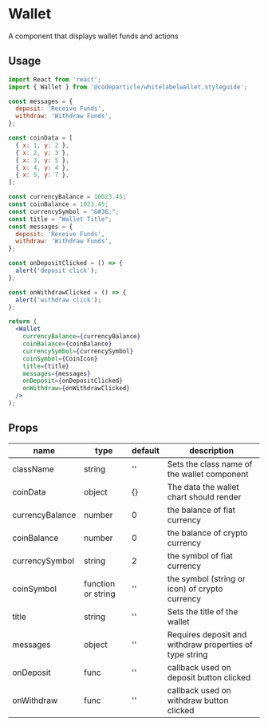 # Wallet

A component that displays wallet funds and actions

## Usage

```jsx
import React from 'react';
import { Wallet } from '@codeparticle/whitelabelwallet.styleguide';

const messages = {
  deposit: 'Receive Funds',
  withdraw: 'Withdraw Funds',
};

const coinData = [
  { x: 1, y: 2 },
  { x: 2, y: 3 },
  { x: 3, y: 5 },
  { x: 4, y: 4 },
  { x: 5, y: 7 },
];

const currencyBalance = 10023.45;
const coinBalance = 1023.45;
const currencySymbol = "&#36;";
const title = "Wallet Title";
const messages = {
  deposit: 'Receive Funds',
  withdraw: 'Withdraw Funds',
};

const onDepositClicked = () => {
  alert('deposit click');
};

const onWithdrawClicked = () => {
  alert('withdraw click');
};

return (
  <Wallet
    currencyBalance={currencyBalance}
    coinBalance={coinBalance}
    currencySymbol={currencySymbol}
    coinSymbol={CoinIcon}
    title={title}
    messages={messages}
    onDeposit={onDepositClicked}
    onWithdraw={onWithdrawClicked}
  />
);
```

## Props

| name | type | default | description |
| ---- | ---- | ------- | ----------- |
| className | string | '' | Sets the class name of the wallet component |
| coinData | object | {} | The data the wallet chart should render |
| currencyBalance | number | 0 | the balance of fiat currency |
| coinBalance | number | 0 | the balance of crypto currency |
| currencySymbol | string | 2 | the symbol of fiat currency |
| coinSymbol | function or string | '' | the symbol (string or icon) of crypto currency |
| title | string | '' | Sets the title of the wallet |
| messages | object | '' | Requires deposit and withdraw properties of type string |
| onDeposit | func | '' | callback used on deposit button clicked |
| onWithdraw | func | '' | callback used on withdraw button clicked |
